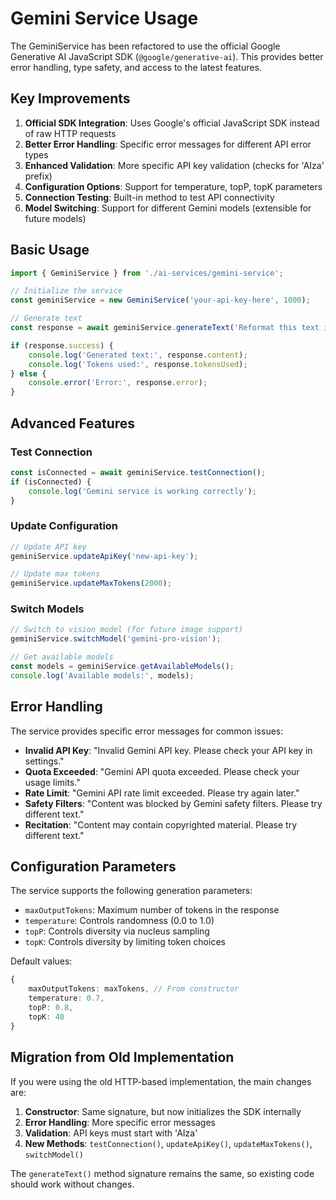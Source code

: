 # Gemini Service Usage

The GeminiService has been refactored to use the official Google Generative AI JavaScript SDK (`@google/generative-ai`). This provides better error handling, type safety, and access to the latest features.

## Key Improvements

1. **Official SDK Integration**: Uses Google's official JavaScript SDK instead of raw HTTP requests
2. **Better Error Handling**: Specific error messages for different API error types
3. **Enhanced Validation**: More specific API key validation (checks for 'AIza' prefix)
4. **Configuration Options**: Support for temperature, topP, topK parameters
5. **Connection Testing**: Built-in method to test API connectivity
6. **Model Switching**: Support for different Gemini models (extensible for future models)

## Basic Usage

```typescript
import { GeminiService } from './ai-services/gemini-service';

// Initialize the service
const geminiService = new GeminiService('your-api-key-here', 1000);

// Generate text
const response = await geminiService.generateText('Reformat this text into bullet points: Hello world this is a test');

if (response.success) {
    console.log('Generated text:', response.content);
    console.log('Tokens used:', response.tokensUsed);
} else {
    console.error('Error:', response.error);
}
```

## Advanced Features

### Test Connection
```typescript
const isConnected = await geminiService.testConnection();
if (isConnected) {
    console.log('Gemini service is working correctly');
}
```

### Update Configuration
```typescript
// Update API key
geminiService.updateApiKey('new-api-key');

// Update max tokens
geminiService.updateMaxTokens(2000);
```

### Switch Models
```typescript
// Switch to vision model (for future image support)
geminiService.switchModel('gemini-pro-vision');

// Get available models
const models = geminiService.getAvailableModels();
console.log('Available models:', models);
```

## Error Handling

The service provides specific error messages for common issues:

- **Invalid API Key**: "Invalid Gemini API key. Please check your API key in settings."
- **Quota Exceeded**: "Gemini API quota exceeded. Please check your usage limits."
- **Rate Limit**: "Gemini API rate limit exceeded. Please try again later."
- **Safety Filters**: "Content was blocked by Gemini safety filters. Please try different text."
- **Recitation**: "Content may contain copyrighted material. Please try different text."

## Configuration Parameters

The service supports the following generation parameters:

- `maxOutputTokens`: Maximum number of tokens in the response
- `temperature`: Controls randomness (0.0 to 1.0)
- `topP`: Controls diversity via nucleus sampling
- `topK`: Controls diversity by limiting token choices

Default values:
```typescript
{
    maxOutputTokens: maxTokens, // From constructor
    temperature: 0.7,
    topP: 0.8,
    topK: 40
}
```

## Migration from Old Implementation

If you were using the old HTTP-based implementation, the main changes are:

1. **Constructor**: Same signature, but now initializes the SDK internally
2. **Error Handling**: More specific error messages
3. **Validation**: API keys must start with 'AIza'
4. **New Methods**: `testConnection()`, `updateApiKey()`, `updateMaxTokens()`, `switchModel()`

The `generateText()` method signature remains the same, so existing code should work without changes.
